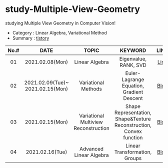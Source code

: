 # study-Multiple-View-Geometry
studying Multiple View Geometry in Computer Vision!
  
- Category : Linear Algebra, Variational Method
- Summary : [tistory](https://hello-francis.tistory.com/category/principles/Multiple%20View%20Geometry)

|No.#|DATE|TOPIC|KEYWORD|LINK|
|:---:|:---:|:---:|:---:|:---:|
|01|2021.02.08(Mon)|Linear Algebra|Eigenvalue, RANK, SVD|[Link](  )|
|02|2021.02.09(Tue)~</br>2021.02.15(Mon)|Variational Methods|Euler-Lagrange Equation, Gradient Descent|[Blog](https://hello-francis.tistory.com/14)|
|03|2021.02.15(Mon)|Variational Multiview Reconstruction|Shape Representation, Shape&Texture Reconstruction, Convex function|[Blog](https://hello-francis.tistory.com/15)|
|04|2021.02.16(Tue)|Advanced Linear Algebra|Linear Transformation, Groups|[Blog](https://hello-francis.tistory.com/16)|
